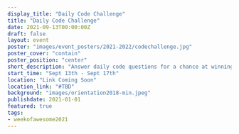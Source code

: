 ```yaml
---
display_title: "Daily Code Challenge"
title: "Daily Code Challenge"
date: 2021-09-13T00:00:00Z
draft: false
layout: event
poster: "images/event_posters/2021-2022/codechallenge.jpg"
poster_cover: "contain"
poster_position: "center"
short_description: "Answer daily code questions for a chance at winning a prize!"
start_time: "Sept 13th - Sept 17th"
location: "Link Coming Soon"
location_link: "#TBD"
background: "images/orientation2018-min.jpeg"
publishdate: 2021-01-01
featured: true
tags:
- weekofawesome2021
---
```

